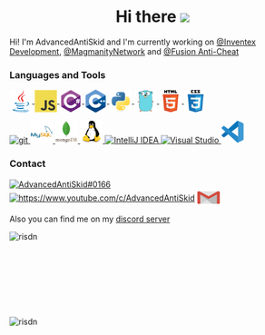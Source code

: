 <h1 align="center">Hi there <img src="https://media.giphy.com/media/hvRJCLFzcasrR4ia7z/giphy.gif" width="25px"></h1>

Hi! I'm AdvancedAntiSkid and I'm currently working on [@Inventex Development](https://inventex.dev), [@MagmanityNetwork](https://github.com/Magmanity) and [@Fusion Anti-Cheat](https://fusion.ac)

### Languages and Tools

<a href="https://www.java.com" target="_blank"> <img src="https://raw.githubusercontent.com/devicons/devicon/master/icons/java/java-original.svg" alt="java" width="40" height="40" align="center"/> </a>
<a href="https://www.javascript.com" target="_blank"> <img src="https://raw.githubusercontent.com/devicons/devicon/master/icons/javascript/javascript-original.svg" alt="JS" width="40" height="40" align="center"/> </a>
<a href="https://www.w3schools.com/cs/" target="_blank"> <img src="https://raw.githubusercontent.com/devicons/devicon/master/icons/csharp/csharp-original.svg" alt="csharp" width="40" height="40" align="center"/> </a>
<a href="https://www.w3schools.com/cpp/" target="_blank"> <img src="https://raw.githubusercontent.com/devicons/devicon/master/icons/cplusplus/cplusplus-original.svg" alt="csharp" width="40" height="40" align="center"/> </a>
<a href="https://www.python.org/" target="_blank"> <img src="https://raw.githubusercontent.com/devicons/devicon/master/icons/python/python-original.svg" alt="Python" width="40" height="40" align="center"/> </a>
<a href="https://golang.org/" target="_blank"> <img src="https://raw.githubusercontent.com/devicons/devicon/master/icons/go/go-original.svg" alt="GO" width="40" height="40" align="center"/> </a>
<a href="https://www.w3.org/html/" target="_blank"> <img src="https://raw.githubusercontent.com/devicons/devicon/master/icons/html5/html5-original-wordmark.svg" alt="html5" width="40" height="40" align="center"/> </a>
<a href="https://www.w3schools.com/css/" target="_blank"> <img src="https://raw.githubusercontent.com/devicons/devicon/master/icons/css3/css3-original-wordmark.svg" alt="css3" width="40" height="40" align="center"/> </a>

<a href="https://git-scm.com/" target="_blank" rel="noreferrer"> <img src="https://www.vectorlogo.zone/logos/git-scm/git-scm-icon.svg" alt="git" width="40" height="40"/> </a>
<a href="https://www.mysql.com/" target="_blank"> <img src="https://raw.githubusercontent.com/devicons/devicon/master/icons/mysql/mysql-original-wordmark.svg" alt="mysql" width="40" height="40"/> </a>
<a href="https://www.mongodb.com/" target="_blank"> <img src="https://raw.githubusercontent.com/devicons/devicon/master/icons/mongodb/mongodb-original-wordmark.svg" alt="mongodb" width="40" height="40"/> </a>
<a href="https://www.linux.org/" target="_blank"> <img src="https://raw.githubusercontent.com/devicons/devicon/master/icons/linux/linux-original.svg" alt="linux" width="40" height="40"/> </a>
<a href="https://www.jetbrains.com/idea/" target="_blank"> <img src="https://resources.jetbrains.com/storage/products/intellij-idea/img/meta/intellij-idea_logo_300x300.png" alt="IntelliJ IDEA" width="40" height="40"/> </a>
<a href="https://visualstudio.microsoft.com/" target="_blank"> <img src="https://upload.wikimedia.org/wikipedia/commons/thumb/c/cd/Visual_Studio_2017_Logo.svg/1200px-Visual_Studio_2017_Logo.svg.png" alt="Visual Studio" width="40" height="40"/> </a>
<a href="https://visualstudio.microsoft.com/" target="_blank"> <img src="https://raw.githubusercontent.com/devicons/devicon/master/icons/vscode/vscode-original.svg" alt="Visual Studio Code" width="40" height="40"/> </a>

### Contact

<a href="https://discord.com" target="_blank"><img align="center" src="https://raw.githubusercontent.com/rahuldkjain/github-profile-readme-generator/master/src/images/icons/Social/discord.svg" alt="AdvancedAntiSkid#0166" height="30" width="40" /></a>
<a href="https://www.youtube.com/c/AdvancedAntiSkid" target="_blank"><img align="center" src="https://raw.githubusercontent.com/rahuldkjain/github-profile-readme-generator/master/src/images/icons/Social/youtube.svg" alt="https://www.youtube.com/c/AdvancedAntiSkid" height="30" width="40" /></a>
<a href="mailto: advancedantiskid@gmail.com" target="_blank"><img align="center" src="https://raw.githubusercontent.com/AdvancedAntiSkid/AdvancedAntiSkid/main/gmail-solid.svg" alt="advancedantiskid@gmail.com" height="30" width="40" /></a>

Also you can find me on my [discord server](https://dc.inventex.dev)

<p><img align="left" src="https://github-readme-stats-six-puce.vercel.app/api/top-langs?username=AdvancedAntiSkid&show_icons=true&theme=dark&locale=en&layout=compact&count_private=true&langs_count=11" alt="risdn"/></p>

<br>
<br>
<br>
<br>
<br>
<br>
<br>
<br>

<p align="left"> <img src="https://komarev.com/ghpvc/?username=risdn&label=Views&color=038cfc&style=flat" alt="risdn"/> </p>
